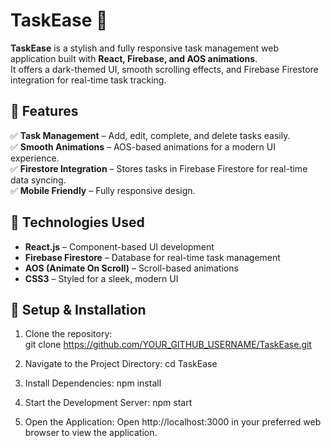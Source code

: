 # TaskEase 🚀

**TaskEase** is a stylish and fully responsive task management web application built with **React, Firebase, and AOS animations**.  
It offers a dark-themed UI, smooth scrolling effects, and Firebase Firestore integration for real-time task tracking.

## 🌟 Features
✅ **Task Management** – Add, edit, complete, and delete tasks easily.   
✅ **Smooth Animations** – AOS-based animations for a modern UI experience.  
✅ **Firestore Integration** – Stores tasks in Firebase Firestore for real-time data syncing.  
✅ **Mobile Friendly** – Fully responsive design.


## 🔧 Technologies Used
- **React.js** – Component-based UI development  
- **Firebase Firestore** – Database for real-time task management  
- **AOS (Animate On Scroll)** – Scroll-based animations  
- **CSS3** – Styled for a sleek, modern UI  

## 🚀 Setup & Installation
1. Clone the repository:  
   git clone https://github.com/YOUR_GITHUB_USERNAME/TaskEase.git

2. Navigate to the Project Directory:
   cd TaskEase

3. Install Dependencies:
   npm install
   
4. Start the Development Server:
   npm start

5. Open the Application: Open http://localhost:3000 in your preferred web browser to view the 
   application.
   
